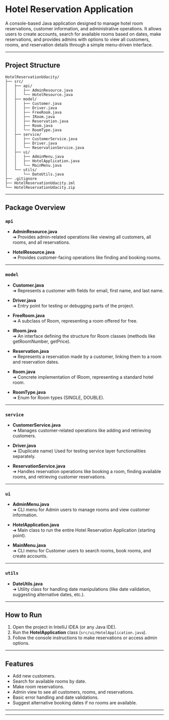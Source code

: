 # Hotel Reservation Application

A console-based Java application designed to manage hotel room reservations, customer information, and administrative operations. It allows users to create accounts, search for available rooms based on dates, make reservations, and provides admins with options to view all customers, rooms, and reservation details through a simple menu-driven interface.

---

## Project Structure

```
HotelReservationUdacity/
├── src/
│   ├── api/
│   │   ├── AdminResource.java
│   │   └── HotelResource.java
│   ├── model/
│   │   ├── Customer.java
│   │   ├── Driver.java
│   │   ├── FreeRoom.java
│   │   ├── IRoom.java
│   │   ├── Reservation.java
│   │   ├── Room.java
│   │   └── RoomType.java
│   ├── service/
│   │   ├── CustomerService.java
│   │   ├── Driver.java
│   │   └── ReservationService.java
│   ├── ui/
│   │   ├── AdminMenu.java
│   │   ├── HotelApplication.java
│   │   └── MainMenu.java
│   └── utils/
│       └── DateUtils.java
├── .gitignore
├── HotelReservationUdacity.iml
└── HotelReservationUdacity.zip
```

---

## Package Overview

### `api`
- **AdminResource.java**  
  ➔ Provides admin-related operations like viewing all customers, all rooms, and all reservations.

- **HotelResource.java**  
  ➔ Provides customer-facing operations like finding and booking rooms.

---

### `model`
- **Customer.java**  
  ➔ Represents a customer with fields for email, first name, and last name.

- **Driver.java**  
  ➔ Entry point for testing or debugging parts of the project.

- **FreeRoom.java**  
  ➔ A subclass of Room, representing a room offered for free.

- **IRoom.java**  
  ➔ An interface defining the structure for Room classes (methods like getRoomNumber, getPrice).

- **Reservation.java**  
  ➔ Represents a reservation made by a customer, linking them to a room and reservation dates.

- **Room.java**  
  ➔ Concrete implementation of IRoom, representing a standard hotel room.

- **RoomType.java**  
  ➔ Enum for Room types (SINGLE, DOUBLE).

---

### `service`
- **CustomerService.java**  
  ➔ Manages customer-related operations like adding and retrieving customers.

- **Driver.java**  
  ➔ (Duplicate name) Used for testing service layer functionalities separately.

- **ReservationService.java**  
  ➔ Handles reservation operations like booking a room, finding available rooms, and retrieving customer reservations.

---

### `ui`
- **AdminMenu.java**  
  ➔ CLI menu for Admin users to manage rooms and view customer information.

- **HotelApplication.java**  
  ➔ Main class to run the entire Hotel Reservation Application (starting point).

- **MainMenu.java**  
  ➔ CLI menu for Customer users to search rooms, book rooms, and create accounts.

---

### `utils`
- **DateUtils.java**  
  ➔ Utility class for handling date manipulations (like date validation, suggesting alternative dates, etc.).

---

## How to Run

1. Open the project in IntelliJ IDEA (or any Java IDE).
2. Run the **HotelApplication** class (`src/ui/HotelApplication.java`).
3. Follow the console instructions to make reservations or access admin options.

---

## Features
- Add new customers.
- Search for available rooms by date.
- Make room reservations.
- Admin view to see all customers, rooms, and reservations.
- Basic error handling and date validations.
- Suggest alternative booking dates if no rooms are available.

---

---
